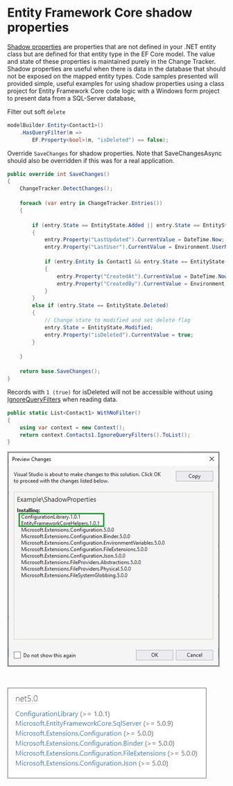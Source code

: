 ﻿# Entity Framework Core shadow properties

[Shadow properties](https://docs.microsoft.com/en-us/ef/core/modeling/shadow-properties) are properties that are not defined in your .NET entity class but are defined for that entity type in the EF Core model. The value and state of these properties is maintained purely in the Change Tracker. Shadow properties are useful when there is data in the database that should not be exposed on the mapped entity types. Code samples presented will provided simple, useful examples for using shadow properties using a class project for Entity Framework Core code logic with a Windows form project to present data from a SQL-Server database,

Filter out soft `delete`

```csharp
modelBuilder.Entity<Contact1>()
    .HasQueryFilter(m =>
        EF.Property<bool>(m, "isDeleted") == false);
```

Override `SaveChanges` for shadow properties. Note that SaveChangesAsync should also be overridden if this was for a real application.

```csharp
public override int SaveChanges()
{
    ChangeTracker.DetectChanges();

    foreach (var entry in ChangeTracker.Entries())
    {

        if (entry.State == EntityState.Added || entry.State == EntityState.Modified)
        {
            entry.Property("LastUpdated").CurrentValue = DateTime.Now;
            entry.Property("LastUser").CurrentValue = Environment.UserName;

            if (entry.Entity is Contact1 && entry.State == EntityState.Added)
            {
                entry.Property("CreatedAt").CurrentValue = DateTime.Now;
                entry.Property("CreatedBy").CurrentValue = Environment.UserName;
            }
        }
        else if (entry.State == EntityState.Deleted)
        {
            // Change state to modified and set delete flag
            entry.State = EntityState.Modified;
            entry.Property("isDeleted").CurrentValue = true;
        }

    }

    return base.SaveChanges();
}
```
Records with `1 (true)` for isDeleted will not be accessible without using [IgnoreQueryFilters](https://docs.microsoft.com/en-us/dotnet/api/microsoft.entityframeworkcore.entityframeworkqueryableextensions.ignorequeryfilters?view=efcore-6.0) when reading data.

```csharp
public static List<Contact1> WithNoFilter()
{
    using var context = new Context();
    return context.Contacts1.IgnoreQueryFilters().ToList();
}
```

![Nuget](assets/nuget.png)

</br>


![Nuget1](assets/nuget1.png)